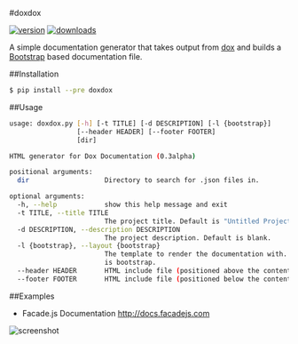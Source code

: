 #doxdox

[![version](https://pypip.in/v/doxdox/badge.png)](https://pypi.python.org/pypi/doxdox/) [![downloads](https://pypip.in/d/doxdox/badge.png)](https://pypi.python.org/pypi/doxdox/)

A simple documentation generator that takes output from [dox](https://github.com/visionmedia/dox/) and builds a [Bootstrap](http://getbootstrap.com/) based documentation file.

##Installation

```bash
$ pip install --pre doxdox
```

##Usage

```bash
usage: doxdox.py [-h] [-t TITLE] [-d DESCRIPTION] [-l {bootstrap}]
                 [--header HEADER] [--footer FOOTER]
                 [dir]

HTML generator for Dox Documentation (0.3alpha)

positional arguments:
  dir                   Directory to search for .json files in.

optional arguments:
  -h, --help            show this help message and exit
  -t TITLE, --title TITLE
                        The project title. Default is "Untitled Project".
  -d DESCRIPTION, --description DESCRIPTION
                        The project description. Default is blank.
  -l {bootstrap}, --layout {bootstrap}
                        The template to render the documentation with. Default
                        is bootstrap.
  --header HEADER       HTML include file (positioned above the content).
  --footer FOOTER       HTML include file (positioned below the content).
```

##Examples

- Facade.js Documentation <http://docs.facadejs.com>

![screenshot](http://f.cl.ly/items/2s3Z1u471I2k0U0a143a/doxdox-screenshot.png)
